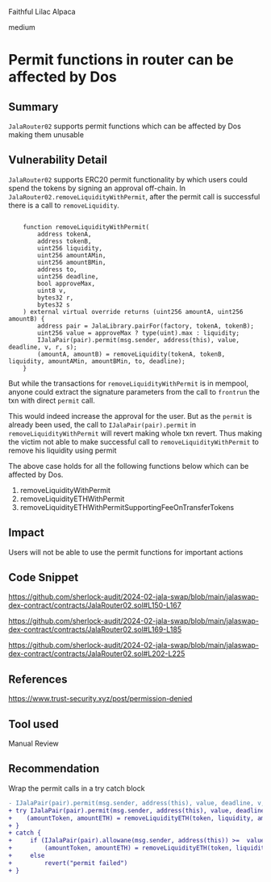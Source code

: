 Faithful Lilac Alpaca

medium

# Permit functions in router can be affected by Dos

## Summary
`JalaRouter02` supports permit functions which can be affected by Dos making them unusable

## Vulnerability Detail
`JalaRouter02` supports ERC20 permit functionality by which users could spend the tokens by signing an approval off-chain. In `JalaRouter02.removeLiquidityWithPermit`, after the permit call is successful there is a call to `removeLiquidity`.

```solidity

    function removeLiquidityWithPermit(
        address tokenA,
        address tokenB,
        uint256 liquidity,
        uint256 amountAMin,
        uint256 amountBMin,
        address to,
        uint256 deadline,
        bool approveMax,
        uint8 v,
        bytes32 r,
        bytes32 s
    ) external virtual override returns (uint256 amountA, uint256 amountB) {
        address pair = JalaLibrary.pairFor(factory, tokenA, tokenB);
        uint256 value = approveMax ? type(uint).max : liquidity;
        IJalaPair(pair).permit(msg.sender, address(this), value, deadline, v, r, s);
        (amountA, amountB) = removeLiquidity(tokenA, tokenB, liquidity, amountAMin, amountBMin, to, deadline);
    }
```

But while the transactions for `removeLiquidityWithPermit` is in mempool, anyone could extract the signature parameters from the call to `frontrun` the txn with direct `permit` call.

This would indeed increase the approval for the user. But as the `permit` is already been used, the call to `IJalaPair(pair).permit` in `removeLiquidityWithPermit` will revert making whole txn revert. Thus making the victim not able to make successful call to `removeLiquidityWithPermit` to remove his liquidity using permit


The above case holds for all the following functions below which can be affected by Dos.
1. removeLiquidityWithPermit
2. removeLiquidityETHWithPermit
3. removeLiquidityETHWithPermitSupportingFeeOnTransferTokens

## Impact
Users will not be able to use the permit functions for important actions

## Code Snippet

https://github.com/sherlock-audit/2024-02-jala-swap/blob/main/jalaswap-dex-contract/contracts/JalaRouter02.sol#L150-L167

https://github.com/sherlock-audit/2024-02-jala-swap/blob/main/jalaswap-dex-contract/contracts/JalaRouter02.sol#L169-L185

https://github.com/sherlock-audit/2024-02-jala-swap/blob/main/jalaswap-dex-contract/contracts/JalaRouter02.sol#L202-L225

## References

https://www.trust-security.xyz/post/permission-denied

## Tool used

Manual Review

## Recommendation
Wrap the permit calls in a try catch block
```diff
- IJalaPair(pair).permit(msg.sender, address(this), value, deadline, v, r, s);
+ try IJalaPair(pair).permit(msg.sender, address(this), value, deadline, v, r, s) {
+    (amountToken, amountETH) = removeLiquidityETH(token, liquidity, amountTokenMin, amountETHMin, to, deadline);
+ }
+ catch {
+     if (IJalaPair(pair).allowane(msg.sender, address(this)) >=  value)
+         (amountToken, amountETH) = removeLiquidityETH(token, liquidity, amountTokenMin, amountETHMin, to, deadline);
+     else 
+         revert("permit failed")
+ }
```
